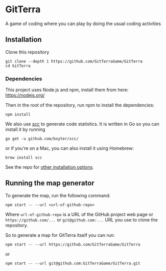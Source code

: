 # GitTerra

A game of coding where you can play by doing the usual coding activities

## Installation

Clone this repository

```
git clone --depth 1 https://github.com/GitTerraGame/GitTerra
cd GitTerra
```

### Dependencies

This project uses Node.js and npm, install them from here:
https://nodejs.org/

Then in the root of the repository, run npm to install the dependencies:

```
npm install
```

We also use [scc](https://github.com/boyter/scc) to generate code statistics. It is written in Go so you can install it by running

```
go get -u github.com/boyter/scc/
```

or if you're on a Mac, you can also install it using Homebrew:
```
brew install scc
```
See the repo for [other installation options](https://github.com/boyter/scc#install).


## Running the map generator

To generate the map, run the following command:

```
npm start -- --url <url-of-github-repo>
```

Where `url-of-github-repo` is a URL of the GitHub project web page or `https://github.com/...` or `git@github.com:...` URL you use to clone the repository.

So to generate a map for GitTerra itself you can run:

```
npm start -- --url https://github.com/GitTerraGame/GitTerra
```

or

```
npm start -- --url git@github.com:GitTerraGame/GitTerra.git
```
